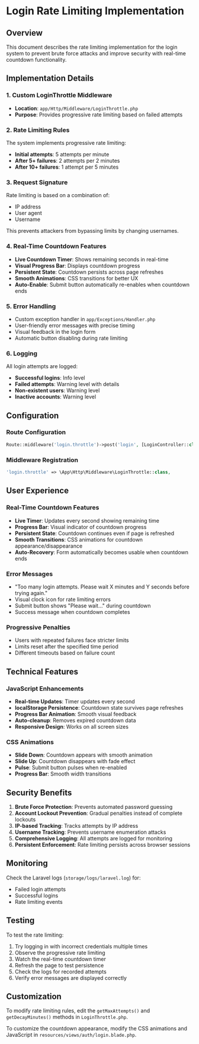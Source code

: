 # Login Rate Limiting Implementation

## Overview
This document describes the rate limiting implementation for the login system to prevent brute force attacks and improve security with real-time countdown functionality.

## Implementation Details

### 1. Custom LoginThrottle Middleware
- **Location**: `app/Http/Middleware/LoginThrottle.php`
- **Purpose**: Provides progressive rate limiting based on failed attempts

### 2. Rate Limiting Rules
The system implements progressive rate limiting:

- **Initial attempts**: 5 attempts per minute
- **After 5+ failures**: 2 attempts per 2 minutes
- **After 10+ failures**: 1 attempt per 5 minutes

### 3. Request Signature
Rate limiting is based on a combination of:
- IP address
- User agent
- Username

This prevents attackers from bypassing limits by changing usernames.

### 4. Real-Time Countdown Features
- **Live Countdown Timer**: Shows remaining seconds in real-time
- **Visual Progress Bar**: Displays countdown progress
- **Persistent State**: Countdown persists across page refreshes
- **Smooth Animations**: CSS transitions for better UX
- **Auto-Enable**: Submit button automatically re-enables when countdown ends

### 5. Error Handling
- Custom exception handler in `app/Exceptions/Handler.php`
- User-friendly error messages with precise timing
- Visual feedback in the login form
- Automatic button disabling during rate limiting

### 6. Logging
All login attempts are logged:
- **Successful logins**: Info level
- **Failed attempts**: Warning level with details
- **Non-existent users**: Warning level
- **Inactive accounts**: Warning level

## Configuration

### Route Configuration
```php
Route::middleware('login.throttle')->post('login', [LoginController::class, 'login']);
```

### Middleware Registration
```php
'login.throttle' => \App\Http\Middleware\LoginThrottle::class,
```

## User Experience

### Real-Time Countdown Features
- **Live Timer**: Updates every second showing remaining time
- **Progress Bar**: Visual indicator of countdown progress
- **Persistent State**: Countdown continues even if page is refreshed
- **Smooth Transitions**: CSS animations for countdown appearance/disappearance
- **Auto-Recovery**: Form automatically becomes usable when countdown ends

### Error Messages
- "Too many login attempts. Please wait X minutes and Y seconds before trying again."
- Visual clock icon for rate limiting errors
- Submit button shows "Please wait..." during countdown
- Success message when countdown completes

### Progressive Penalties
- Users with repeated failures face stricter limits
- Limits reset after the specified time period
- Different timeouts based on failure count

## Technical Features

### JavaScript Enhancements
- **Real-time Updates**: Timer updates every second
- **localStorage Persistence**: Countdown state survives page refreshes
- **Progress Bar Animation**: Smooth visual feedback
- **Auto-cleanup**: Removes expired countdown data
- **Responsive Design**: Works on all screen sizes

### CSS Animations
- **Slide Down**: Countdown appears with smooth animation
- **Slide Up**: Countdown disappears with fade effect
- **Pulse**: Submit button pulses when re-enabled
- **Progress Bar**: Smooth width transitions

## Security Benefits

1. **Brute Force Protection**: Prevents automated password guessing
2. **Account Lockout Prevention**: Gradual penalties instead of complete lockouts
3. **IP-based Tracking**: Tracks attempts by IP address
4. **Username Tracking**: Prevents username enumeration attacks
5. **Comprehensive Logging**: All attempts are logged for monitoring
6. **Persistent Enforcement**: Rate limiting persists across browser sessions

## Monitoring

Check the Laravel logs (`storage/logs/laravel.log`) for:
- Failed login attempts
- Successful logins
- Rate limiting events

## Testing

To test the rate limiting:
1. Try logging in with incorrect credentials multiple times
2. Observe the progressive rate limiting
3. Watch the real-time countdown timer
4. Refresh the page to test persistence
5. Check the logs for recorded attempts
6. Verify error messages are displayed correctly

## Customization

To modify rate limiting rules, edit the `getMaxAttempts()` and `getDecayMinutes()` methods in `LoginThrottle.php`.

To customize the countdown appearance, modify the CSS animations and JavaScript in `resources/views/auth/login.blade.php`. 